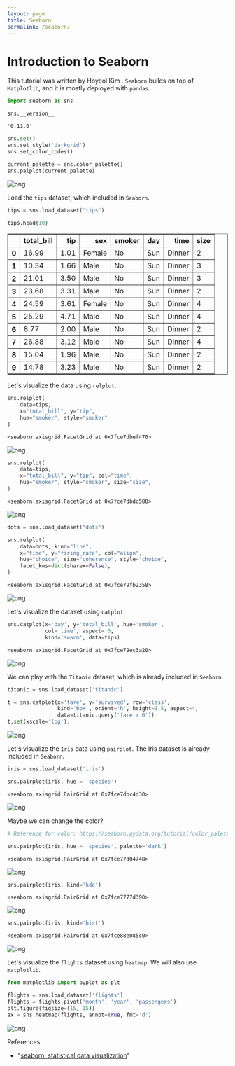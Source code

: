 ```yaml
---
layout: page
title: Seaborn
permalink: /seaborn/
---
```


# Introduction to Seaborn

This tutorial was written by Hoyeol Kim [](https:). `Seaborn` builds on top of `Matplotlib`, and it is mostly deployed with `pandas`.


```python
import seaborn as sns
```


```python
sns.__version__
```




    '0.11.0'




```python
sns.set()
sns.set_style('darkgrid')
sns.set_color_codes()
```


```python
current_palette = sns.color_palette()
sns.palplot(current_palette)
```


![png](output_4_0.png)


Load the `tips` dataset, which included in `Seaborn`.


```python
tips = sns.load_dataset("tips")
```


```python
tips.head(10)
```




<div>
<style scoped>
    .dataframe tbody tr th:only-of-type {
        vertical-align: middle;
    }

    .dataframe tbody tr th {
        vertical-align: top;
    }

    .dataframe thead th {
        text-align: right;
    }
</style>
<table border="1" class="dataframe">
  <thead>
    <tr style="text-align: right;">
      <th></th>
      <th>total_bill</th>
      <th>tip</th>
      <th>sex</th>
      <th>smoker</th>
      <th>day</th>
      <th>time</th>
      <th>size</th>
    </tr>
  </thead>
  <tbody>
    <tr>
      <th>0</th>
      <td>16.99</td>
      <td>1.01</td>
      <td>Female</td>
      <td>No</td>
      <td>Sun</td>
      <td>Dinner</td>
      <td>2</td>
    </tr>
    <tr>
      <th>1</th>
      <td>10.34</td>
      <td>1.66</td>
      <td>Male</td>
      <td>No</td>
      <td>Sun</td>
      <td>Dinner</td>
      <td>3</td>
    </tr>
    <tr>
      <th>2</th>
      <td>21.01</td>
      <td>3.50</td>
      <td>Male</td>
      <td>No</td>
      <td>Sun</td>
      <td>Dinner</td>
      <td>3</td>
    </tr>
    <tr>
      <th>3</th>
      <td>23.68</td>
      <td>3.31</td>
      <td>Male</td>
      <td>No</td>
      <td>Sun</td>
      <td>Dinner</td>
      <td>2</td>
    </tr>
    <tr>
      <th>4</th>
      <td>24.59</td>
      <td>3.61</td>
      <td>Female</td>
      <td>No</td>
      <td>Sun</td>
      <td>Dinner</td>
      <td>4</td>
    </tr>
    <tr>
      <th>5</th>
      <td>25.29</td>
      <td>4.71</td>
      <td>Male</td>
      <td>No</td>
      <td>Sun</td>
      <td>Dinner</td>
      <td>4</td>
    </tr>
    <tr>
      <th>6</th>
      <td>8.77</td>
      <td>2.00</td>
      <td>Male</td>
      <td>No</td>
      <td>Sun</td>
      <td>Dinner</td>
      <td>2</td>
    </tr>
    <tr>
      <th>7</th>
      <td>26.88</td>
      <td>3.12</td>
      <td>Male</td>
      <td>No</td>
      <td>Sun</td>
      <td>Dinner</td>
      <td>4</td>
    </tr>
    <tr>
      <th>8</th>
      <td>15.04</td>
      <td>1.96</td>
      <td>Male</td>
      <td>No</td>
      <td>Sun</td>
      <td>Dinner</td>
      <td>2</td>
    </tr>
    <tr>
      <th>9</th>
      <td>14.78</td>
      <td>3.23</td>
      <td>Male</td>
      <td>No</td>
      <td>Sun</td>
      <td>Dinner</td>
      <td>2</td>
    </tr>
  </tbody>
</table>
</div>



Let's visualize the data using `relplot`.


```python
sns.relplot(
    data=tips,
    x="total_bill", y="tip",
    hue="smoker", style="smoker"
)
```




    <seaborn.axisgrid.FacetGrid at 0x7fce7dbef470>




![png](output_9_1.png)



```python
sns.relplot(
    data=tips,
    x="total_bill", y="tip", col="time",
    hue="smoker", style="smoker", size="size",
)
```




    <seaborn.axisgrid.FacetGrid at 0x7fce7dbdc588>




![png](output_10_1.png)



```python
dots = sns.load_dataset("dots")
```


```python
sns.relplot(
    data=dots, kind="line",
    x="time", y="firing_rate", col="align",
    hue="choice", size="coherence", style="choice",
    facet_kws=dict(sharex=False),
)
```




    <seaborn.axisgrid.FacetGrid at 0x7fce79fb2358>




![png](output_12_1.png)


Let's visualize the dataset using `catplot`.


```python
sns.catplot(x='day', y='total_bill', hue='smoker',
            col='time', aspect=.6,
            kind='swarm', data=tips)
```




    <seaborn.axisgrid.FacetGrid at 0x7fce79ec3a20>




![png](output_14_1.png)


We can play with the `Titanic` dataset, which is already included in `Seaborn`.


```python
titanic = sns.load_dataset('titanic')
```


```python
t = sns.catplot(x='fare', y='survived', row='class', 
                kind='box', orient='h', height=1.5, aspect=4, 
                data=titanic.query('fare > 0'))
t.set(xscale='log');
```


![png](output_17_0.png)


Let's visualize the `Iris` data using `pairplot`. The Iris dataset is already included in `Seaborn`.


```python
iris = sns.load_dataset('iris')
```


```python
sns.pairplot(iris, hue = 'species')
```




    <seaborn.axisgrid.PairGrid at 0x7fce7dbc4d30>




![png](output_20_1.png)


Maybe we can change the color?


```python
# Reference for color: https://seaborn.pydata.org/tutorial/color_palettes.html

sns.pairplot(iris, hue = 'species', palette='dark')
```




    <seaborn.axisgrid.PairGrid at 0x7fce77d04748>




![png](output_22_1.png)



```python
sns.pairplot(iris, kind='kde')
```




    <seaborn.axisgrid.PairGrid at 0x7fce7777d390>




![png](output_23_1.png)



```python
sns.pairplot(iris, kind='hist')
```




    <seaborn.axisgrid.PairGrid at 0x7fce88e085c0>




![png](output_24_1.png)


Let's visualize the `flights` dataset using `heatmap`. We will also use `matplotlib`.



```python
from matplotlib import pyplot as plt
```


```python
flights = sns.load_dataset('flights')
flights = flights.pivot('month', 'year', 'passengers')
plt.figure(figsize=(15, 15))
ax = sns.heatmap(flights, annot=True, fmt='d')
```


![png](output_27_0.png)


References
- "[seaborn: statistical data visualization](https://seaborn.pydata.org/index.html)"
